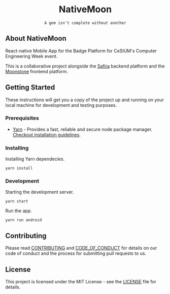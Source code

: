 <h1 align="center"> NativeMoon </h1>

<p align="center">
    <code>A gem isn't complete without another</code>
</p>

## About NativeMoon

React-native Mobile App for the Badge Platform for CeSIUM's Computer Engineering Week
event.

This is a collaborative project alongside the
[Safira](https://github.com/cesium/safira) backend platform
and the
[Moonstone](https://github.ceom/cesium/moonstone) frontend platform.

## Getting Started

These instructions will get you a copy of the project up and running on your
local machine for development and testing purposes.

### Prerequisites

- [Yarn](https://yarnpkg.com/lang/en/) - Provides a fast, reliable and secure node package manager.
[Checkout installation guidelines](https://yarnpkg.com/lang/en/docs/install).

### Installing

Installing Yarn dependecies.

```shell
yarn install
```

### Development

Starting the development server.

```shell
yarn start
```

Run the app.

```shell
yarn run android
```

## Contributing

Please read [CONTRIBUTING](CONTRIBUTING.md) and [CODE_OF_CONDUCT](CODE_OF_CONDUCT.md) for details on our code of conduct and the process for submitting pull requests to us.

## License

This project is licensed under the MIT License - see the [LICENSE](LICENSE.txt) file for details.
